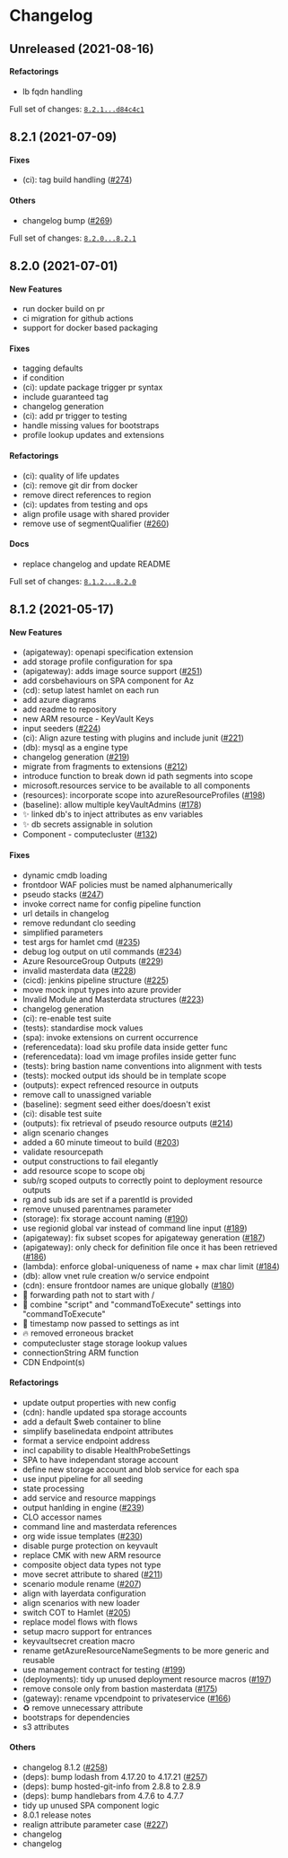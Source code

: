 # Changelog

## Unreleased (2021-08-16)

#### Refactorings

* lb fqdn handling

Full set of changes: [`8.2.1...d84c4c1`](https://github.com/hamlet-io/engine-plugin-azure/compare/8.2.1...d84c4c1)

## 8.2.1 (2021-07-09)

#### Fixes

* (ci): tag build handling ([#274](https://github.com/hamlet-io/engine-plugin-azure/issues/274))
#### Others

* changelog bump ([#269](https://github.com/hamlet-io/engine-plugin-azure/issues/269))

Full set of changes: [`8.2.0...8.2.1`](https://github.com/hamlet-io/engine-plugin-azure/compare/8.2.0...8.2.1)

## 8.2.0 (2021-07-01)

#### New Features

* run docker build on pr
* ci migration for github actions
* support for docker based packaging
#### Fixes

* tagging defaults
* if condition
* (ci): update package trigger pr syntax
* include guaranteed tag
* changelog generation
* (ci): add pr trigger to testing
* handle missing values for bootstraps
* profile lookup updates and extensions
#### Refactorings

* (ci): quality of life updates
* (ci): remove git dir from docker
* remove direct references to region
* (ci): updates from testing and ops
* align profile usage with shared provider
* remove use of segmentQualifier ([#260](https://github.com/hamlet-io/engine-plugin-azure/issues/260))
#### Docs

* replace changelog and update README

Full set of changes: [`8.1.2...8.2.0`](https://github.com/hamlet-io/engine-plugin-azure/compare/8.1.2...8.2.0)

## 8.1.2 (2021-05-17)

#### New Features

* (apigateway): openapi specification extension
* add storage profile configuration for spa
* (apigateway): adds image source support ([#251](https://github.com/hamlet-io/engine-plugin-azure/issues/251))
* add corsbehaviours on SPA component for Az
* (cd): setup latest hamlet on each run
* add azure diagrams
* add readme to repository
* new ARM resource - KeyVault Keys
* input seeders ([#224](https://github.com/hamlet-io/engine-plugin-azure/issues/224))
* (ci): Align azure testing with plugins and include junit ([#221](https://github.com/hamlet-io/engine-plugin-azure/issues/221))
* (db): mysql as a engine type 
* changelog generation ([#219](https://github.com/hamlet-io/engine-plugin-azure/issues/219))
* migrate from fragments to extensions ([#212](https://github.com/hamlet-io/engine-plugin-azure/issues/212))
* introduce function to break down id path segments into scope
* microsoft.resources service to be available to all components
* (resources): incorporate scope into azureResourceProfiles ([#198](https://github.com/hamlet-io/engine-plugin-azure/issues/198))
* (baseline): allow multiple keyVaultAdmins ([#178](https://github.com/hamlet-io/engine-plugin-azure/issues/178))
* :sparkles: linked db's to inject attributes as env variables
* :sparkles: db secrets assignable in solution
* Component - computecluster ([#132](https://github.com/hamlet-io/engine-plugin-azure/issues/132))
#### Fixes

* dynamic cmdb loading
* frontdoor WAF policies must be named alphanumerically
* pseudo stacks ([#247](https://github.com/hamlet-io/engine-plugin-azure/issues/247))
* invoke correct name for config pipeline function
* url details in changelog
* remove redundant clo seeding
* simplified parameters
* test args for hamlet cmd ([#235](https://github.com/hamlet-io/engine-plugin-azure/issues/235))
* debug log output on util commands ([#234](https://github.com/hamlet-io/engine-plugin-azure/issues/234))
* Azure ResourceGroup Outputs ([#229](https://github.com/hamlet-io/engine-plugin-azure/issues/229))
* invalid masterdata data ([#228](https://github.com/hamlet-io/engine-plugin-azure/issues/228))
* (cicd): jenkins pipeline structure ([#225](https://github.com/hamlet-io/engine-plugin-azure/issues/225))
* move mock input types into azure provider
* Invalid Module and Masterdata structures ([#223](https://github.com/hamlet-io/engine-plugin-azure/issues/223))
* changelog generation
* (ci): re-enable test suite
* (tests): standardise mock values
* (spa): invoke extensions on current occurrence
* (referencedata): load sku profile data inside getter func
* (referencedata): load vm image profiles inside getter func
* (tests): bring bastion name conventions into alignment with tests
* (tests): mocked output ids should be in template scope
* (outputs): expect refrenced resource in outputs
* remove call to unassigned variable
* (baseline): segment seed either does/doesn't exist
* (ci): disable test suite
* (outputs): fix retrieval of pseudo resource outputs ([#214](https://github.com/hamlet-io/engine-plugin-azure/issues/214))
* align scenario changes
* added a 60 minute timeout to build ([#203](https://github.com/hamlet-io/engine-plugin-azure/issues/203))
* validate resourcepath
* output constructions to fail elegantly
* add resource scope to scope obj
* sub/rg scoped outputs to correctly point to deployment resource outputs
* rg and sub ids are set if a parentId is provided
* remove unused parentnames parameter
* (storage): fix storage account naming ([#190](https://github.com/hamlet-io/engine-plugin-azure/issues/190))
* use regionid global var instead of command line input ([#189](https://github.com/hamlet-io/engine-plugin-azure/issues/189))
* (apigateway): fix subset scopes for apigateway generation ([#187](https://github.com/hamlet-io/engine-plugin-azure/issues/187))
* (apigateway): only check for definition file once it has been retrieved ([#186](https://github.com/hamlet-io/engine-plugin-azure/issues/186))
* (lambda): enforce global-uniqueness of name + max char limit ([#184](https://github.com/hamlet-io/engine-plugin-azure/issues/184))
* (db): allow vnet rule creation w/o service endpoint
* (cdn): ensure frontdoor names are unique globally ([#180](https://github.com/hamlet-io/engine-plugin-azure/issues/180))
* :bug: forwarding path not to start with /
* :bug: combine "script" and "commandToExecute" settings into "commandToExecute"
* :bug: timestamp now passed to settings as int
* :fire: removed erroneous bracket
* computecluster stage storage lookup values
* connectionString ARM function
* CDN Endpoint(s) 
#### Refactorings

* update output properties with new config
* (cdn): handle updated spa storage accounts
* add a default $web container to bline
* simplify baselinedata endpoint attributes
* format a service endpoint address
* incl capability to disable HealthProbeSettings
* SPA to have independant storage account
* define new storage account and blob service for each spa
* use input pipeline for all seeding
* state processing
* add service and resource mappings
* output hanlding in engine ([#239](https://github.com/hamlet-io/engine-plugin-azure/issues/239))
* CLO accessor names
* command line and masterdata references
* org wide issue templates ([#230](https://github.com/hamlet-io/engine-plugin-azure/issues/230))
* disable purge protection on keyvault
* replace CMK with new ARM resource
* composite object data types not type
* move secret attribute to shared ([#211](https://github.com/hamlet-io/engine-plugin-azure/issues/211))
* scenario module rename ([#207](https://github.com/hamlet-io/engine-plugin-azure/issues/207))
* align with layerdata configuration
* align scenarios with new loader
* switch COT to Hamlet ([#205](https://github.com/hamlet-io/engine-plugin-azure/issues/205))
* replace model flows with flows
* setup macro support for entrances
* keyvaultsecret creation macro
* rename getAzureResourceNameSegments to be more generic and reusable
* use management contract for testing ([#199](https://github.com/hamlet-io/engine-plugin-azure/issues/199))
* (deployments): tidy up unused deployment resource macros ([#197](https://github.com/hamlet-io/engine-plugin-azure/issues/197))
* remove console only from bastion masterdata ([#175](https://github.com/hamlet-io/engine-plugin-azure/issues/175))
* (gateway): rename vpcendpoint to privateservice ([#166](https://github.com/hamlet-io/engine-plugin-azure/issues/166))
* :recycle: remove unnecessary attribute
* bootstraps for dependencies
* s3 attributes
#### Others

* changelog 8.1.2 ([#258](https://github.com/hamlet-io/engine-plugin-azure/issues/258))
* (deps): bump lodash from 4.17.20 to 4.17.21 ([#257](https://github.com/hamlet-io/engine-plugin-azure/issues/257))
* (deps): bump hosted-git-info from 2.8.8 to 2.8.9
* (deps): bump handlebars from 4.7.6 to 4.7.7
* tidy up unused SPA component logic
* 8.0.1 release notes
* realign attribute parameter case ([#227](https://github.com/hamlet-io/engine-plugin-azure/issues/227))
* changelog
* changelog
